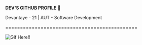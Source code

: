 **DEV'S GITHUB PROFILE** 💙 

Devantaye - 21  |  AUT - Software Development

=============================================

![Gif Here!!]([https://media.giphy.com/media/vFKqnCdLPNOKc/giphy.gif](https://media.tenor.com/-bcIjjtcC30AAAAi/omen-valorant.gif))




